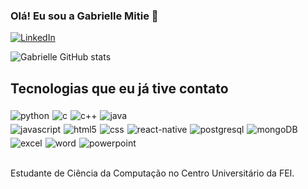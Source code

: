 ### Olá! Eu sou a Gabrielle Mitie 🍄

[![LinkedIn](https://img.shields.io/badge/LinkedIn-0077B5?style=for-the-badge&logo=linkedin&logoColor=white)](www.linkedin.com/in/gabrielletenguan)


![Gabrielle GitHub stats](https://github-readme-stats.vercel.app/api?username=gabriellemitie&show_icons=true&theme=synthwave)



## Tecnologias que eu já tive contato


<div style="display: flex; flex-wrap: wrap;">
<img align="center" style="margin-right:5px;margin-top: 5px" alt="python" src="https://img.shields.io/badge/Python-3776AB?style=for-the-badge&logo=python&logoColor=white"/>

<img align="center" style="margin-right:5px;margin-top: 5px" alt="c" src="https://img.shields.io/badge/C-00599C?style=for-the-badge&logo=c&logoColor=white"/>

<img align="center" style="margin-right:5px;margin-top: 5px" alt="c++" src="https://img.shields.io/badge/C%2B%2B-00599C?style=for-the-badge&logo=c%2B%2B&logoColor=white"/>

<img align="center" style="margin-right:5px;margin-top: 5px" alt="java" src="https://img.shields.io/badge/Java-ED8B00?style=for-the-badge&logo=openjdk&logoColor=white"/>

<div style="display:flex; flex-wrap;">
<img align="center" style="margin-right:5px;margin-top: 5px" alt="javascript" src="https://img.shields.io/badge/JavaScript-F7DF1E?style=for-the-badge&logo=javascript&logoColor=black"/>


<img align="center" style="margin-right:5px;margin-top: 5px" alt="html5" src="https://img.shields.io/badge/HTML5-E34F26?style=for-the-badge&logo=html5&logoColor=white"/>

<img align="center" style="margin-right:5px;margin-top: 5px" alt="css" src="https://img.shields.io/badge/CSS-239120?&style=for-the-badge&logo=css3&logoColor=white"/> 

<img align="center" style="margin-right:5px;margin-top: 5px" alt="react-native" src="https://img.shields.io/badge/React_Native-20232A?style=for-the-badge&logo=react&logoColor=61DAFB"/>

<img align="center" style="margin-right:5px;margin-top: 5px" alt="postgresql" src="https://img.shields.io/badge/PostgreSQL-316192?style=for-the-badge&logo=postgresql&logoColor=white"/>

<img align="center" style="margin-right:5px;margin-top: 5px" alt="mongoDB" src="https://img.shields.io/badge/MongoDB-4EA94B?style=for-the-badge&logo=mongodb&logoColor=white"/>

</div>

<img align="center" style="margin-right:5px; margin-top: 5px" alt="excel" src="https://img.shields.io/badge/Microsoft_Excel-217346?style=for-the-badge&logo=microsoft-excel&logoColor=white"/>

<img align="center" style="margin-right:5px;margin-top: 5px" alt="word" src="https://img.shields.io/badge/Microsoft_Word-2B579A?style=for-the-badge&logo=microsoft-word&logoColor=white"/>

<img align="center" style="margin-right:5px;margin-top: 5px" alt="powerpoint" src="https://img.shields.io/badge/Microsoft_PowerPoint-B7472A?style=for-the-badge&logo=microsoft-powerpoint&logoColor=white"/>
</div><br/>


Estudante de Ciência da Computação no Centro Universitário da FEI.





